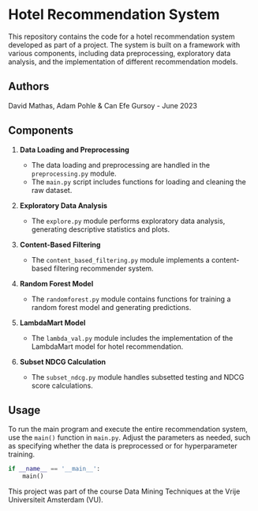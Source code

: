 # Hotel Recommendation System

This repository contains the code for a hotel recommendation system developed as part of a project. The system is built on a framework with various components, including data preprocessing, exploratory data analysis, and the implementation of different recommendation models.

## Authors
David Mathas, Adam Pohle & Can Efe Gursoy - June 2023

## Components

1. **Data Loading and Preprocessing**
   - The data loading and preprocessing are handled in the `preprocessing.py` module.
   - The `main.py` script includes functions for loading and cleaning the raw dataset.

2. **Exploratory Data Analysis**
   - The `explore.py` module performs exploratory data analysis, generating descriptive statistics and plots.

3. **Content-Based Filtering**
   - The `content_based_filtering.py` module implements a content-based filtering recommender system.

4. **Random Forest Model**
   - The `randomforest.py` module contains functions for training a random forest model and generating predictions.

5. **LambdaMart Model**
   - The `lambda_val.py` module includes the implementation of the LambdaMart model for hotel recommendation.

6. **Subset NDCG Calculation**
   - The `subset_ndcg.py` module handles subsetted testing and NDCG score calculations.

## Usage

To run the main program and execute the entire recommendation system, use the `main()` function in `main.py`. Adjust the parameters as needed, such as specifying whether the data is preprocessed or for hyperparameter training.

```python
if __name__ == '__main__':
    main()
```

This project was part of the course Data Mining Techniques at the Vrije Universiteit Amsterdam (VU).
